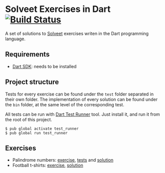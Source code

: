 # Solveet Exercises in Dart [![Build Status](https://travis-ci.org/rchavarria/solveet-exercises-dart.svg?branch=master)](https://travis-ci.org/rchavarria/solveet-exercises-dart)

A set of solutions to [Solveet] exercises writen in the Dart programming language.

## Requirements

- [Dart SDK](https://www.dartlang.org): needs to be installed

## Project structure

Tests for every exercise can be found under the `test` folder separated in their
own folder. The implementation of every solution can be found under the `bin`
folder, at the same level of the corresponding test.

All tests can be run with [Dart Test Runner](https://pub.dartlang.org/packages/test_runner)
tool. Just install it, and run it from the root of this project.

    $ pub global activate test_runner
    $ pub global run test_runner

## Exercises

- Palindrome numbers:
[exercise](http://www.solveet.com/exercises/Numero-capicua-con-recursividad-en-cualquier-lenguaje/357),
[tests](test/palindrome-numbers) and
[solution](bin/palindrome-numbers)
- Football t-shirts:
[exercise](http://www.solveet.com/exercises/Camisetas-de-futbol-con-recursividad-en-cualquier-lenguaje/356),
[solution](test/football-tshirts)

## 

[Solveet]: http://solveet.com


